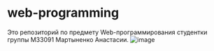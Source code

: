 # web-programming
Это репозиторий по предмету Web-программирования студентки группы М33091 Мартыненко Анастасии.
![image](https://user-images.githubusercontent.com/24692953/140608016-5f210b9b-0daa-4add-8b27-ca8d62dce4fd.png)
